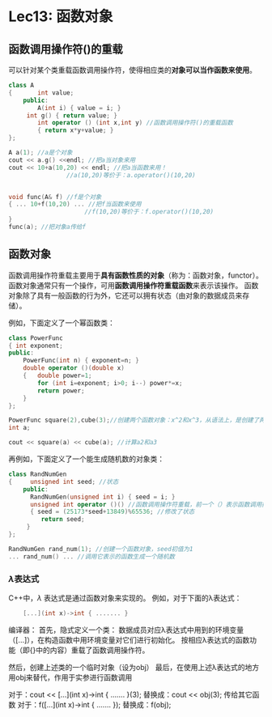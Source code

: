 # Lec13: 函数对象
## 函数调用操作符()的重载
可以针对某个类重载函数调用操作符，使得相应类的**对象可以当作函数来使用**。
```cpp
class A
{		int value;
	public:
		A(int i) { value = i; }
     int g() { return value; }
		int operator () (int x,int y) //函数调用操作符()的重载函数
		{ return x*y+value; }
};

A a(1); //a是个对象
cout << a.g() <<endl; //把a当对象来用
cout << 10+a(10,20) << endl; //把a当函数来用！
				//a(10,20)等价于：a.operator()(10,20)


void func(A& f) //f是个对象
{ ... 10+f(10,20) ... //把f当函数来使用
                     //f(10,20)等价于：f.operator()(10,20)
}
func(a); //把对象a传给f
```

## 函数对象
函数调用操作符重载主要用于**具有函数性质的对象**（称为：函数对象，functor）。
函数对象通常只有一个操作，可用**函数调用操作符重载函数**来表示该操作。
函数对象除了具有一般函数的行为外，它还可以拥有状态（由对象的数据成员来存储）。

例如，下面定义了一个幂函数类：
```cpp
class PowerFunc
{ int exponent;
public:
    PowerFunc(int n) { exponent=n; }
    double operator ()(double x)
    {   double power=1;
        for (int i=exponent; i>0; i--) power*=x;
        return power;
    }
};

PowerFunc square(2),cube(3);//创建两个函数对象：x^2和x^3，从语法上，是创建了两个对象，但是我们可以当做函数来用
int a;

cout << square(a) << cube(a); //计算a2和a3
```
再例如，下面定义了一个能生成随机数的对象类：
```cpp
class RandNumGen
{	  unsigned int seed; //状态
	public:
   	  RandNumGen(unsigned int i) { seed = i; }
	  unsigned int operator ()() //函数调用操作符重载，前一个（）表示函数调用操作符，后一个（）表示参数列表为空
   	  { seed = (25173*seed+13849)%65536; //修改了状态
	     return seed;
     }
};

RandNumGen rand_num(1); //创建一个函数对象，seed初值为1
... rand_num() ... //调用它表示的函数生成一个随机数
```

### $\lambda$表达式
C++中，$\lambda$ 表达式是通过函数对象来实现的。
例如，对于下面的λ表达式：
```cpp
	[...](int x)->int { ....... }
```
编译器：
首先，隐式定义一个类：
数据成员对应λ表达式中用到的环境变量（[...]），在构造函数中用环境变量对它们进行初始化。
按相应λ表达式的函数功能（即{}中的内容）重载了函数调用操作符。

然后，创建上述类的一个临时对象（设为obj）
最后，在使用上述λ表达式的地方用obj来替代，作用于实参进行函数调用

对于：cout << [...](int x)->int { ....... }(3);
替换成：cout << obj(3);
传给其它函数
对于：f([...](int x)->int { ....... });
替换成：f(obj);
